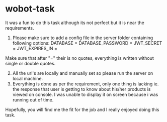 # wobot-task

It was a fun to do this task although its not perfect but it is near the requirements.

1. Please make sure to add a config file in the server folder containing following options:
DATABASE = 
DATABASE_PASSWORD = 
JWT_SECRET = 
JWT_EXPIRES_IN = 

Make sure that after "=" their is no quotes, everything is written without single or double quotes.

2. All the url's  are locally and manually set so please run the server on local machine.
3. Everything is done as per the requirement, only one thing is lacking ie. the response that user is getting to know about his/her products is viewed on console.
I was unable to display it on screen because i was running out of time.

Hopefully, you will find me the fit for the job and I really enjoyed doing this task.
